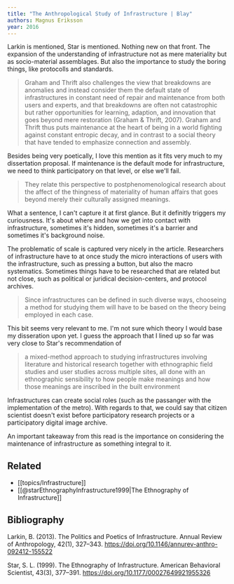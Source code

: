 ```yaml
---
title: "The Anthropological Study of Infrastructure | Blay"
authors: Magnus Eriksson
year: 2016
---
```


Larkin is mentioned, Star is mentioned. Nothing new on that front. The expansion of the understanding of infrastructure not as mere materiality but as socio-material assemblages. But also the importance to study the boring things, like protocolls and standards.

> Graham and Thrift also challenges the view that breakdowns are anomalies and instead consider them the default state of infrastructures in constant need of repair and maintenance from both users and experts, and that breakdowns are often not catastrophic but rather opportunities for learning, adaption, and innovation that goes beyond mere restoration (Graham & Thrift, 2007). Graham and Thrift thus puts maintenance at the heart of being in a world fighting against constant entropic decay, and in contrast to a social theory that have tended to emphasize connection and assembly.

Besides being very poetically, I love this mention as it fits very much to my dissertation proposal. If maintenance is the default mode for infrastructure, we need to think participatory on that level, or else we'll fail.

> They relate this perspective to postphenomenological research about the affect of the thingness of materiality of human affairs that goes beyond merely their culturally assigned meanings.

What a sentence, I can't capture it at first glance. But it definitly triggers my curiousness. It's about where and how we get into contact with infrastructure, sometimes it's hidden, sometimes it's a barrier and sometimes it's background noise.

The problematic of scale is captured very nicely in the article. Researchers of infrastructure have to at once study the micro interactions of users with the infrastructure, such as pressing a button, but also the macro systematics. Sometimes things have to be researched that are related but not close, such as political or juridical decision-centers, and protocol archives.

> Since infrastructures can be defined in such diverse ways, chooseing a method for studying them will have to be based on the theory being employed in each case.

This bit seems very relevant to me. I'm not sure which theory I would base my disseration upon yet. I guess the approach that I lined up so far was very close to Star's recommendation of

> a mixed-method approach to studying infrastructures involving literature and historical research together with ethnographic field studies and user studies across multiple sites, all done with an ethnographic sensibility to how people make meanings and how those meanings are inscribed in the built environment

Infrastructures can create social roles (such as the passanger with the implementation of the metro). With regards to that, we could say that citizen scientist doesn't exist before participatory research projects or a participatory digital image archive.

An important takeaway from this read is the importance on considering the maintenance of infrastructure as something integral to it.

## Related
- [[topics/Infrastructure]]
- [[@starEthnographyInfrastructure1999|The Ethnography of Infrastructure]]

## Bibliography
Larkin, B. (2013). The Politics and Poetics of Infrastructure. Annual Review of Anthropology, 42(1), 327–343. https://doi.org/10.1146/annurev-anthro-092412-155522

Star, S. L. (1999). The Ethnography of Infrastructure. American Behavioral Scientist, 43(3), 377–391. https://doi.org/10.1177/00027649921955326
